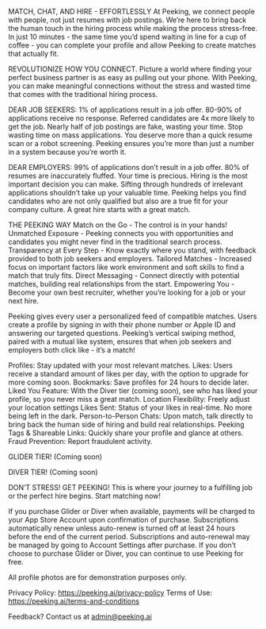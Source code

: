 MATCH, CHAT, AND HIRE - EFFORTLESSLY 
At Peeking, we connect people with people, not just resumes with job postings. 
We’re here to bring back the human touch in the hiring process while making the process stress-free. In just 10 minutes - the same time you’d spend waiting in line for a cup of coffee - you can complete your profile and allow Peeking to create matches that actually fit.

REVOLUTIONIZE HOW YOU CONNECT.
Picture a world where finding your perfect business partner is as easy as pulling out your phone. With Peeking, you can make meaningful connections without the stress and wasted time that comes with the traditional hiring process.

DEAR JOB SEEKERS:
1% of applications result in a job offer.
80-90% of applications receive no response.
Referred candidates are 4x more likely to get the job.
Nearly half of job postings are fake, wasting your time.
Stop wasting time on mass applications.
You deserve more than a quick resume scan or a robot screening. Peeking ensures you’re more than just a number in a system because you’re worth it.

DEAR EMPLOYERS:
99% of applications don’t result in a job offer.
80% of resumes are inaccurately fluffed.
Your time is precious. Hiring is the most important decision you can make. Sifting through hundreds of irrelevant applications shouldn’t take up your valuable time. Peeking helps you find candidates who are not only qualified but also are a true fit for your company culture. A great hire starts with a great match.

THE PEEKING WAY
Match on the Go - The control is in your hands! 
Unmatched Exposure - Peeking connects you with opportunities and candidates you might never find in the traditional search process. 
Transparency at Every Step - Know exactly where you stand, with feedback provided to both job seekers and employers. 
Tailored Matches - Increased focus on important factors like work environment and soft skills to find a match that truly fits. 
Direct Messaging - Connect directly with potential matches, building real relationships from the start. 
Empowering You - Become your own best recruiter, whether you’re looking for a job or your next hire. 

Peeking gives every user a personalized feed of compatible matches. Users create a profile by signing in with their phone number or Apple ID and answering our targeted questions. Peeking’s vertical swiping method, paired with a mutual like system, ensures that when job seekers and employers both click like - it’s a match!

Profiles: Stay updated with your most relevant matches.
Likes: Users receive a standard amount of likes per day, with the option to upgrade for more coming soon.
Bookmarks: Save profiles for 24 hours to decide later.
Liked You Feature: With the Diver tier (coming soon), see who has liked your profile, so you never miss a great match.
Location Flexibility: Freely adjust your location settings
Likes Sent: Status of your likes in real-time. No more being left in the dark.
Person-to-Person Chats: Upon match, talk directly to bring back the human side of hiring and build real relationships.
Peeking Tags & Shareable Links: Quickly share your profile and glance at others.
Fraud Prevention: Report fraudulent activity.

GLIDER TIER!
(Coming soon)

DIVER TIER!
(Coming soon)

DON’T STRESS! GET PEEKING!
This is where your journey to a fulfilling job or the perfect hire begins. Start matching now!


If you purchase Glider or Diver when available, payments will be charged to your App Store Account upon confirmation of purchase. Subscriptions automatically renew unless auto-renew is turned off at least 24 hours before the end of the current period. Subscriptions and auto-renewal may be managed by going to Account Settings after purchase. If you don’t choose to purchase Glider or Diver, you can continue to use Peeking for free.

All profile photos are for demonstration purposes only.

Privacy Policy: https://peeking.ai/privacy-policy
Terms of Use: https://peeking.ai/terms-and-conditions

Feedback? Contact us at admin@peeking.ai
